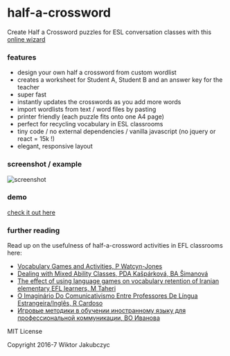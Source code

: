 # half-a-crossword
Create Half a Crossword puzzles for ESL conversation classes with this [online wizard](http://monolithpl.github.io/half-a-crossword)

### features
- design your own half a crossword from custom wordlist
- creates a worksheet for Student A, Student B and an answer key for the teacher
- super fast
- instantly updates the crosswords as you add more words
- import wordlists from text / word files by pasting
- printer friendly (each puzzle fits onto one A4 page)
- perfect for recycling vocabulary in ESL classrooms
- tiny code / no external dependencies / vanilla javascript (no jquery or react = 15k !)
- elegant, responsive layout

### screenshot / example
![screenshot](http://monolithpl.github.io/half-a-crossword/screenshot.png "screenshot")

### demo
[check it out here](http://monolithpl.github.io/half-a-crossword)

### further reading
Read up on the usefulness of half-a-crossword activities in EFL classrooms here:
- [Vocabulary Games and Activities, P Watcyn-Jones](http://ielts-house.net/Ebook/Vocabulary/Vocabulary%20Games%20and%20Activities%202.pdf)
- [Dealing with Mixed Ability Classes, PDA Kašpárková, BA Šimanová](http://is.muni.cz/th/104237/pedf_m/Diplomova_prace_Adela_Simanova.pdf)
- [The effect of using language games on vocabulary retention of Iranian elementary EFL learners, M Taheri](http://ojs.academypublisher.com/index.php/jltr/article/viewFile/jltr0503544549/9163)
- [O Imaginário Do Comunicativismo Entre Professores De Língua Estrangeira/Inglês, R Cardoso](http://www.leffa.pro.br/tela4/Textos/Textos/Teses/Rita_Tardin.pdf)
- [Игровые методики в обучении иностранному языку для профессиональной коммуникации, ВО Иванова](http://kguki.com/content/cms/files/21272.pdf#page=71)

MIT License

Copyright 2016-7 Wiktor Jakubczyc
